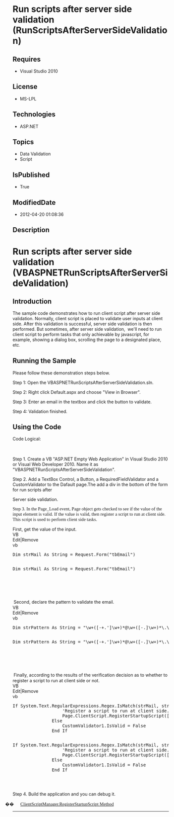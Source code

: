 # Run scripts after server side validation (RunScriptsAfterServerSideValidation)
## Requires
* Visual Studio 2010
## License
* MS-LPL
## Technologies
* ASP.NET
## Topics
* Data Validation
* Script
## IsPublished
* True
## ModifiedDate
* 2012-04-20 01:08:36
## Description

<h1><span style="">Run scripts after server side validation </span>(<span style="">VBASPNETRunScriptsAfterServerSideValidation</span>)</h1>
<h2>Introduction </h2>
<p class="MsoNormal"><span style="">The sample code demonstrates how to run client script after server side validation. Normall<span id="ms-rterangepaste-start"></span>y, client script is placed to validate user inputs at client side. After this validation
 is successful, server side validation is then performed. But sometimes, after server side validation, &#8203; we'll need to run client script to perform tasks that only achievable by javascript, for example, showing a dialog box, scrolling the page to a designated
 place, etc</span><span style="font-size:10.0pt; line-height:115%; font-family:Consolas">.
</span></p>
<h2>Running the Sample</h2>
<p class="MsoNormal">Please follow these demonstration steps below.</p>
<p class="MsoNormal" style="margin-bottom:0in; margin-bottom:.0001pt; line-height:normal; text-autospace:none">
<span style="">Step 1: Open the VBASPNETRunScriptsAfterServerSideValidation.sln. </span>
</p>
<p class="MsoNormal" style="margin-bottom:0in; margin-bottom:.0001pt; line-height:normal; text-autospace:none">
<span style=""></span></p>
<p class="MsoNormal" style="margin-bottom:0in; margin-bottom:.0001pt; line-height:normal; text-autospace:none">
<span style="">Step 2: Right click Default.aspx and choose &quot;View in Browser&quot;.
</span></p>
<p class="MsoNormal" style="margin-bottom:0in; margin-bottom:.0001pt; line-height:normal; text-autospace:none">
<span style=""></span></p>
<p class="MsoNormal" style="margin-bottom:0in; margin-bottom:.0001pt; line-height:normal; text-autospace:none">
<span style="">Step 3: Enter an email in the textbox and click the button to validate.
</span></p>
<p class="MsoNormal" style="margin-bottom:0in; margin-bottom:.0001pt; line-height:normal; text-autospace:none">
<span style=""></span></p>
<p class="MsoNormal" style="margin-bottom:0in; margin-bottom:.0001pt; line-height:normal; text-autospace:none">
<span style="">Step 4: Validation finished. </span></p>
<h2>Using the Code</h2>
<p class="MsoNormal" style="">Code Logical: <span style="">&nbsp;&nbsp;&nbsp;&nbsp;&nbsp;&nbsp;&nbsp;&nbsp;&nbsp;&nbsp;&nbsp;&nbsp;&nbsp;&nbsp;&nbsp;&nbsp;&nbsp;&nbsp;&nbsp;&nbsp;&nbsp;&nbsp;&nbsp;&nbsp;&nbsp;&nbsp;&nbsp;&nbsp;&nbsp;&nbsp;&nbsp;&nbsp;&nbsp;&nbsp;&nbsp;&nbsp;&nbsp;&nbsp;&nbsp;&nbsp;&nbsp;&nbsp;&nbsp;&nbsp;&nbsp;&nbsp;&nbsp;&nbsp;&nbsp;&nbsp;&nbsp;&nbsp;&nbsp;&nbsp;&nbsp;&nbsp;&nbsp;&nbsp;&nbsp;&nbsp;&nbsp;&nbsp;&nbsp;&nbsp;&nbsp;&nbsp;&nbsp;&nbsp;&nbsp;&nbsp;&nbsp;&nbsp;&nbsp;&nbsp;&nbsp;&nbsp;&nbsp;&nbsp;&nbsp;&nbsp;&nbsp;&nbsp;&nbsp;&nbsp;&nbsp;&nbsp;&nbsp;&nbsp;&nbsp;&nbsp;&nbsp;&nbsp;&nbsp;&nbsp;&nbsp;&nbsp;&nbsp;&nbsp;&nbsp;&nbsp;&nbsp;&nbsp;&nbsp;&nbsp;&nbsp;&nbsp;&nbsp;&nbsp;&nbsp;&nbsp;&nbsp;&nbsp;&nbsp;&nbsp;&nbsp;&nbsp;&nbsp;&nbsp;&nbsp;&nbsp;&nbsp;&nbsp;&nbsp;&nbsp;&nbsp;&nbsp;&nbsp;&nbsp;&nbsp;&nbsp;&nbsp;&nbsp;&nbsp;&nbsp;&nbsp;&nbsp;&nbsp;&nbsp;&nbsp;&nbsp;&nbsp;&nbsp;&nbsp;&nbsp;&nbsp;&nbsp;&nbsp;&nbsp;&nbsp;&nbsp;&nbsp;&nbsp;&nbsp;&nbsp;&nbsp;&nbsp;&nbsp;&nbsp;&nbsp;&nbsp;&nbsp;&nbsp;&nbsp;&nbsp;&nbsp;&nbsp;&nbsp;&nbsp;&nbsp;&nbsp;&nbsp;&nbsp;&nbsp;&nbsp;&nbsp;&nbsp;&nbsp;&nbsp;&nbsp;&nbsp;&nbsp;&nbsp;&nbsp;&nbsp;&nbsp;&nbsp;&nbsp;&nbsp;&nbsp;&nbsp;&nbsp;&nbsp;&nbsp;&nbsp;&nbsp;&nbsp;&nbsp;&nbsp;&nbsp;&nbsp;&nbsp;&nbsp;&nbsp;&nbsp;&nbsp;&nbsp;&nbsp;&nbsp;&nbsp;&nbsp;&nbsp;&nbsp;&nbsp;&nbsp;&nbsp;&nbsp;&nbsp;&nbsp;&nbsp;&nbsp;&nbsp;
</span></p>
<p class="MsoNormal" style="margin-bottom:0in; margin-bottom:.0001pt; line-height:normal; text-autospace:none">
<span class="GramE"><span style="">Step 1.</span></span><span style=""> Create a VB &quot;ASP.NET Empty Web Application&quot; in Visual Studio 2010 or Visual Web Developer 2010. Name it as &quot;VBASPNETRunScriptsAfterServerSideValidation&quot;.
</span></p>
<p class="MsoNormal" style="margin-bottom:0in; margin-bottom:.0001pt; line-height:normal; text-autospace:none">
<span style=""></span></p>
<p class="MsoNormal" style="margin-bottom:0in; margin-bottom:.0001pt; line-height:normal; text-autospace:none">
<span class="GramE"><span style="">Step 2.</span></span><span style=""> Add a TextBox
<span class="GramE">Control,</span> a Button, a RequiredFieldValidator and a CustomValidator to the Dafault page.The add a div in the bottom of the form for run scripts after
</span></p>
<p class="MsoNormal" style="margin-bottom:0in; margin-bottom:.0001pt; line-height:normal; text-autospace:none">
<span class="GramE"><span style="">Server side validation.</span></span><span style="">
</span></p>
<p style=""><span class="GramE"><span style="font-size:11.0pt; font-family:&quot;Calibri&quot;,&quot;sans-serif&quot;">Step 3.</span></span><span style="font-size:11.0pt; font-family:&quot;Calibri&quot;,&quot;sans-serif&quot;"> In the Page_Load event, Page object gets checked to see if the value
 of the input element is valid. If the value is valid, then register a script to run at client side. This script is used to perform client side tasks.
</span></p>
<p class="MsoNormal" style="margin-bottom:0in; margin-bottom:.0001pt; line-height:normal; text-autospace:none">
<span style="">First, get the value of the input. </span></p>
<div class="scriptcode">
<div class="pluginEditHolder" pluginCommand="mceScriptCode">
<div class="title"><span>VB</span></div>
<div class="pluginLinkHolder"><span class="pluginEditHolderLink">Edit</span>|<span class="pluginRemoveHolderLink">Remove</span>
</div>
<span class="hidden">vb</span>
<pre class="hidden">
Dim strMail As String = Request.Form(&quot;tbEmail&quot;)

</pre>
<pre id="codePreview" class="vb">
Dim strMail As String = Request.Form(&quot;tbEmail&quot;)

</pre>
</div>
</div>
<div class="endscriptcode">&nbsp;</div>
<p class="MsoNormal" style="margin-bottom:0in; margin-bottom:.0001pt; line-height:normal; text-autospace:none">
<span style="font-size:9.5pt; font-family:Consolas"><span style="">&nbsp;&nbsp;&nbsp;&nbsp;&nbsp;&nbsp;
</span></span></p>
<p class="MsoNormal" style="margin-bottom:0in; margin-bottom:.0001pt; line-height:normal; text-autospace:none">
<span style="font-size:9.5pt; font-family:Consolas"><span style="">&nbsp;</span></span><span style="">Second,<span style="color:green">
</span>declare the pattern to validate the email. </span></p>
<div class="scriptcode">
<div class="pluginEditHolder" pluginCommand="mceScriptCode">
<div class="title"><span>VB</span></div>
<div class="pluginLinkHolder"><span class="pluginEditHolderLink">Edit</span>|<span class="pluginRemoveHolderLink">Remove</span>
</div>
<span class="hidden">vb</span>
<pre class="hidden">
Dim strPattern As String = &quot;\w&#43;([-&#43;.']\w&#43;)*@\w&#43;([-.]\w&#43;)*\.\w&#43;([-.]\w&#43;)*&quot;

</pre>
<pre id="codePreview" class="vb">
Dim strPattern As String = &quot;\w&#43;([-&#43;.']\w&#43;)*@\w&#43;([-.]\w&#43;)*\.\w&#43;([-.]\w&#43;)*&quot;

</pre>
</div>
</div>
<div class="endscriptcode">&nbsp;</div>
<p class="MsoNormal" style="margin-bottom:0in; margin-bottom:.0001pt; line-height:normal; text-autospace:none">
<span style="font-size:9.5pt; font-family:Consolas"><span style="">&nbsp;&nbsp;&nbsp;&nbsp;&nbsp;&nbsp;&nbsp;&nbsp;
</span></span></p>
<p class="MsoNormal" style="margin-bottom:0in; margin-bottom:.0001pt; line-height:normal; text-autospace:none">
<span style="font-size:9.5pt; font-family:Consolas"><span style="">&nbsp;</span></span><span style="">Finally, according to the results of the verification decision as to whether to register a script to run at client side or not.
</span></p>
<div class="scriptcode">
<div class="pluginEditHolder" pluginCommand="mceScriptCode">
<div class="title"><span>VB</span></div>
<div class="pluginLinkHolder"><span class="pluginEditHolderLink">Edit</span>|<span class="pluginRemoveHolderLink">Remove</span>
</div>
<span class="hidden">vb</span>
<pre class="hidden">
If System.Text.RegularExpressions.Regex.IsMatch(strMail, strPattern) Then
                   'Register a script to run at client side.
                   Page.ClientScript.RegisterStartupScript([GetType](), &quot;Alert&quot;, &quot;&lt;script&gt;document.getElementById('divTask').style.display='block';&lt;/script&gt;&quot;)
               Else
                   CustomValidator1.IsValid = False
               End If

</pre>
<pre id="codePreview" class="vb">
If System.Text.RegularExpressions.Regex.IsMatch(strMail, strPattern) Then
                   'Register a script to run at client side.
                   Page.ClientScript.RegisterStartupScript([GetType](), &quot;Alert&quot;, &quot;&lt;script&gt;document.getElementById('divTask').style.display='block';&lt;/script&gt;&quot;)
               Else
                   CustomValidator1.IsValid = False
               End If

</pre>
</div>
</div>
<div class="endscriptcode">&nbsp;</div>
<p class="MsoNormal" style="margin-bottom:0in; margin-bottom:.0001pt; line-height:normal; text-autospace:none">
<span style="font-size:9.5pt; font-family:Consolas"></span></p>
<p class="MsoNormal" style="margin-bottom:0in; margin-bottom:.0001pt; line-height:normal; text-autospace:none">
<span class="GramE"><span style="">Step 4.</span></span><span style=""> Build the application and you can debug it.
</span></p>
<p class="MsoNormal" style=""></p>
<p class="MsoListParagraph" style="text-indent:-.25in"><span style="font-family:Symbol"><span style="">��<span style="font:7.0pt &quot;Times New Roman&quot;">&nbsp;&nbsp;&nbsp;&nbsp;&nbsp;&nbsp;&nbsp;&nbsp;
</span></span></span><span style="font-size:9.5pt; line-height:115%; font-family:Consolas"><a href="http://msdn.microsoft.com/en-us/library/system.web.ui.clientscriptmanager.registerstartupscript.aspx"><span style="font-size:11.0pt; line-height:115%; font-family:&quot;Calibri&quot;,&quot;sans-serif&quot;">ClientScriptManager.RegisterStartupScript
 Method </span></a></span><span style=""></span></p>
<p class="MsoNormal" style=""></p>
<hr>
<div><a href="http://go.microsoft.com/?linkid=9759640" style="margin-top:3px"><img alt="" src="http://bit.ly/onecodelogo">
</a></div>
